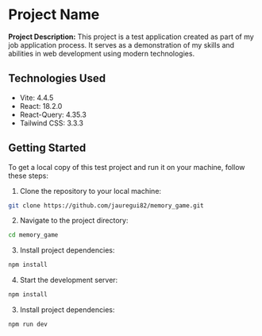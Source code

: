 # Project Name

**Project Description:** This project is a test application created as part of my job application process. It serves as a demonstration of my skills and abilities in web development using modern technologies.

## Technologies Used

- Vite: 4.4.5
- React: 18.2.0
- React-Query: 4.35.3
- Tailwind CSS: 3.3.3

## Getting Started

To get a local copy of this test project and run it on your machine, follow these steps:

1. Clone the repository to your local machine:

```bash
git clone https://github.com/jauregui82/memory_game.git
```

2. Navigate to the project directory:

```bash
cd memory_game
```

3. Install project dependencies:

```bash
npm install
```

4. Start the development server:

```bash
npm install
```

3. Install project dependencies:

```bash
npm run dev
```
